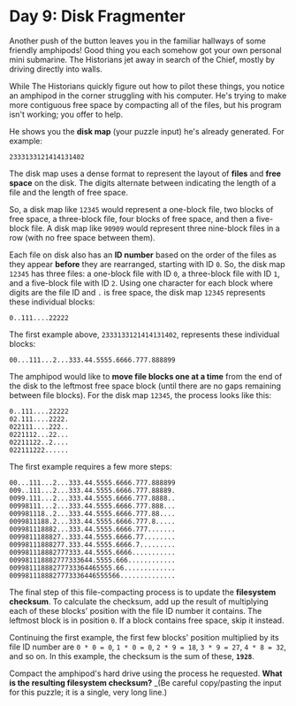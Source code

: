 # Day 9: Disk Fragmenter
Another push of the button leaves you in the familiar hallways of some 
friendly amphipods! Good thing you each somehow got your own personal 
mini submarine. The Historians jet away in search of the Chief, mostly 
by driving directly into walls.

While The Historians quickly figure out how to pilot these things, you 
notice an amphipod in the corner struggling with his computer. He's 
trying to make more contiguous free space by compacting all of the 
files, but his program isn't working; you offer to help.

He shows you the **disk map** (your puzzle input) he's already generated. For example:

```
2333133121414131402
```

The disk map uses a dense format to represent the layout of 
**files** and **free space** on the disk. The digits alternate between indicating 
the length of a file and the length of free space.

So, a disk map like `12345` would represent a one-block file, 
two blocks of free space, a three-block file, 
four blocks of free space, and then a five-block file. 
A disk map like `90909` would represent three nine-block files 
in a row (with no free space between them).

Each file on disk also has an **ID number** based on the order of the files as they appear
**before** they are rearranged, starting with ID `0`. So, the disk map `12345` has three files: 
a one-block file with ID `0`, a three-block file with ID `1`, and a five-block file with ID `2`. 
Using one character for each block where digits are the file ID and `.` is free space, 
the disk map `12345` represents these individual blocks:

```
0..111....22222
```

The first example above, `2333133121414131402`, represents these individual blocks:

```
00...111...2...333.44.5555.6666.777.888899
```

The amphipod would like to **move file blocks one at a time** from the end 
of the disk to the leftmost free space block (until there 
are no gaps remaining between file blocks). For the disk
map `12345`, the process looks like this:

```
0..111....22222
02.111....2222.
022111....222..
0221112...22...
02211122..2....
022111222......
```

The first example requires a few more steps:

```
00...111...2...333.44.5555.6666.777.888899
009..111...2...333.44.5555.6666.777.88889.
0099.111...2...333.44.5555.6666.777.8888..
00998111...2...333.44.5555.6666.777.888...
009981118..2...333.44.5555.6666.777.88....
0099811188.2...333.44.5555.6666.777.8.....
009981118882...333.44.5555.6666.777.......
0099811188827..333.44.5555.6666.77........
00998111888277.333.44.5555.6666.7.........
009981118882777333.44.5555.6666...........
009981118882777333644.5555.666............
00998111888277733364465555.66.............
0099811188827773336446555566..............
```

The final step of this file-compacting process is to update the **filesystem checksum**. 
To calculate the checksum, add up the result of multiplying each of these 
blocks' position with the file ID number it contains. The leftmost 
block is in position `0`. If a block contains free space, skip it instead.

Continuing the first example, the first few blocks' position 
multiplied by its file ID number are `0 * 0 = 0`, `1 * 0 = 0`, `2 * 9 = 18`, `3 * 9 = 27`, 
`4 * 8 = 32`, and so on. In this example, the checksum is the sum of these, **`1928`**.

Compact the amphipod's hard drive using the process he requested. 
**What is the resulting filesystem checksum?** 
_(Be careful copy/pasting the input for this puzzle; it is a single, very long line.)